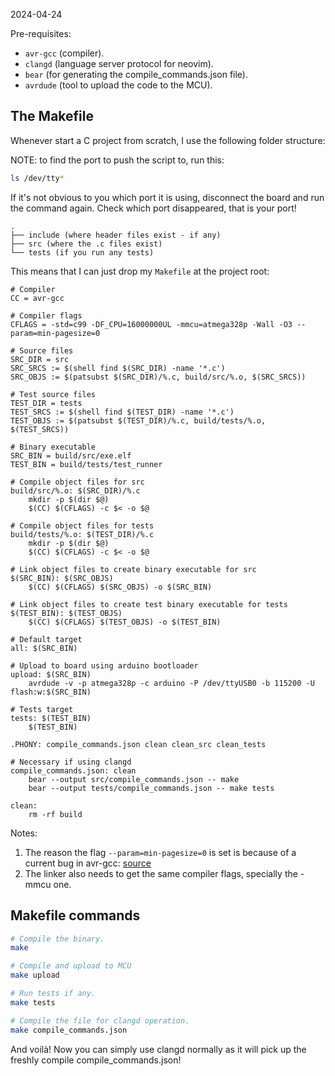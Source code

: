 2024-04-24

Pre-requisites:

- `avr-gcc` (compiler).
- `clangd` (language server protocol for neovim).
- `bear` (for generating the compile_commands.json file).
- `avrdude` (tool to upload the code to the MCU).

## The Makefile

Whenever start a C project from scratch, I use the following folder structure:

NOTE: to find the port to push the script to, run this:

```sh
ls /dev/tty*
```

If it's not obvious to you which port it is using, disconnect the board and
run the command again. Check which port disappeared, that is your port!

```
.
├── include (where header files exist - if any)
├── src (where the .c files exist)
└── tests (if you run any tests)
```

This means that I can just drop my `Makefile` at the project root:

```make
# Compiler
CC = avr-gcc

# Compiler flags
CFLAGS = -std=c99 -DF_CPU=16000000UL -mmcu=atmega328p -Wall -O3 --param=min-pagesize=0

# Source files
SRC_DIR = src
SRC_SRCS := $(shell find $(SRC_DIR) -name '*.c')
SRC_OBJS := $(patsubst $(SRC_DIR)/%.c, build/src/%.o, $(SRC_SRCS))

# Test source files
TEST_DIR = tests
TEST_SRCS := $(shell find $(TEST_DIR) -name '*.c')
TEST_OBJS := $(patsubst $(TEST_DIR)/%.c, build/tests/%.o, $(TEST_SRCS))

# Binary executable
SRC_BIN = build/src/exe.elf
TEST_BIN = build/tests/test_runner

# Compile object files for src
build/src/%.o: $(SRC_DIR)/%.c
	mkdir -p $(dir $@)
	$(CC) $(CFLAGS) -c $< -o $@

# Compile object files for tests
build/tests/%.o: $(TEST_DIR)/%.c
	mkdir -p $(dir $@)
	$(CC) $(CFLAGS) -c $< -o $@

# Link object files to create binary executable for src
$(SRC_BIN): $(SRC_OBJS)
	$(CC) $(CFLAGS) $(SRC_OBJS) -o $(SRC_BIN)

# Link object files to create test binary executable for tests
$(TEST_BIN): $(TEST_OBJS)
	$(CC) $(CFLAGS) $(TEST_OBJS) -o $(TEST_BIN)

# Default target
all: $(SRC_BIN)

# Upload to board using arduino bootloader
upload: $(SRC_BIN)
	avrdude -v -p atmega328p -c arduino -P /dev/ttyUSB0 -b 115200 -U flash:w:$(SRC_BIN)

# Tests target
tests: $(TEST_BIN)
	$(TEST_BIN)

.PHONY: compile_commands.json clean clean_src clean_tests

# Necessary if using clangd
compile_commands.json: clean
	bear --output src/compile_commands.json -- make
	bear --output tests/compile_commands.json -- make tests

clean:
	rm -rf build
```

Notes:

1. The reason the flag `--param=min-pagesize=0` is set is because of a current
   bug in avr-gcc:
   [source](http://web.archive.org/web/20230730125739/https://gcc.gnu.org/bugzilla/show_bug.cgi?id=105523)
2. The linker also needs to get the same compiler flags, specially the -mmcu
   one.

## Makefile commands

```sh
# Compile the binary.
make

# Compile and upload to MCU
make upload

# Run tests if any.
make tests

# Compile the file for clangd operation.
make compile_commands.json
```

And voilà! Now you can simply use clangd normally as it will pick up the
freshly compile compile_commands.json!
